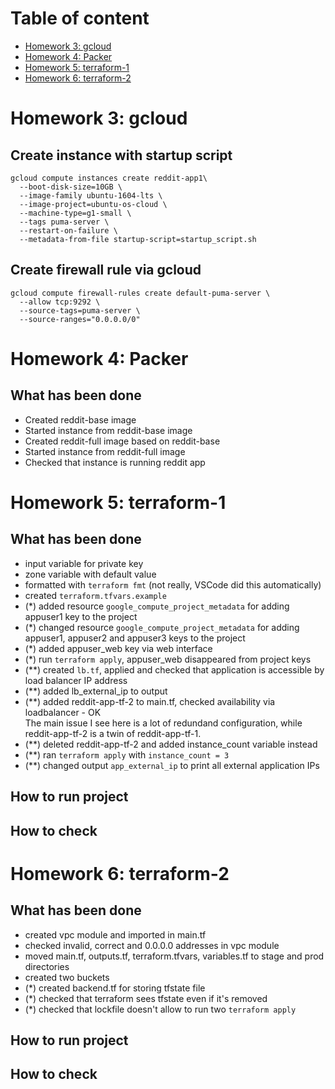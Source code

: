 # Table of content
- [Homework 3: gcloud](#homework-3-gcloud)
- [Homework 4: Packer](#homework-4-packer)
- [Homework 5: terraform-1](#homework-5-terraform-1)
- [Homework 6: terraform-2](#homework-6-terraform-2)

# Homework 3: gcloud
## Create instance with startup script
```
gcloud compute instances create reddit-app1\
  --boot-disk-size=10GB \
  --image-family ubuntu-1604-lts \
  --image-project=ubuntu-os-cloud \
  --machine-type=g1-small \
  --tags puma-server \
  --restart-on-failure \
  --metadata-from-file startup-script=startup_script.sh
  ```

## Create firewall rule via gcloud
```
gcloud compute firewall-rules create default-puma-server \
  --allow tcp:9292 \
  --source-tags=puma-server \
  --source-ranges="0.0.0.0/0"
```

# Homework 4: Packer
## What has been done
- Created reddit-base image
- Started instance from reddit-base image
- Created reddit-full image based on reddit-base
- Started instance from reddit-full image
- Checked that instance is running reddit app

# Homework 5: terraform-1
## What has been done
- input variable for private key
- zone variable with default value
- formatted with ```terraform fmt``` (not really, VSCode did this automatically)
- created ```terraform.tfvars.example```
- (*) added resource ```google_compute_project_metadata``` for adding appuser1 key to the project
- (*) changed resource ```google_compute_project_metadata``` for adding appuser1, appuser2 and appuser3 keys to the project
- (*) added appuser_web key via web interface
- (*) run ```terraform apply```, appuser_web disappeared from project keys
- (**) created ```lb.tf```, applied and checked that application is accessible by load balancer IP address
- (**) added lb_external_ip to output
- (**) added reddit-app-tf-2 to main.tf, checked availability via loadbalancer - OK  
The main issue I see here is a lot of redundand configuration, while reddit-app-tf-2 is a twin of reddit-app-tf-1.
- (**) deleted reddit-app-tf-2 and added instance_count variable instead
- (**) ran ```terraform apply``` with ```instance_count = 3```
- (**) changed output ```app_external_ip``` to print all external application IPs
## How to run project

## How to check

# Homework 6: terraform-2
## What has been done
- created vpc module and imported in main.tf
- checked invalid, correct and 0.0.0.0 addresses in vpc module
- moved main.tf, outputs.tf, terraform.tfvars, variables.tf to stage and prod directories
- created two buckets
- (*) created backend.tf for storing tfstate file
- (*) checked that terraform sees tfstate even if it's removed
- (*) checked that lockfile doesn't allow to run two ```terraform apply```

## How to run project

## How to check
